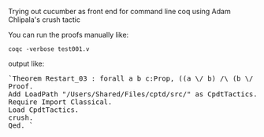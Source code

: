 Trying out cucumber as front end for command line coq using Adam Chlipala's crush tactic

You can run the proofs manually like:

`coqc -verbose test001.v `

output like:
<pre>
`Theorem Restart_03 : forall a b c:Prop, ((a \/ b) /\ (b \/ c)) -> (a \/ b \/ c).
Proof.
Add LoadPath "/Users/Shared/Files/cptd/src/" as CpdtTactics.
Require Import Classical.
Load CpdtTactics.
crush.
Qed. `
</pre>
